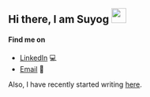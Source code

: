 ## Hi there, I am Suyog <img width="30" height="30" src="https://user-images.githubusercontent.com/44140921/119137937-0e555700-ba61-11eb-8bd8-c4cf32f9e005.gif">

#### Find me on

- [LinkedIn](//linkedin.com/in/suyog-dahal/) :computer:
- [Email](mailto:suyogdahal46@gmail.com) :email:

Also, I have recently started writing [here](https://suyogdahal.com.np).
  
<!-- #### See my contributions eaten by a snake
  
![Snake gif](https://github.com/suyogdahal/suyogdahal/blob/main/output/github-contribution-grid-snake.gif) -->
  
<!--
![Top Langs](https://github-readme-stats.vercel.app/api/top-langs/?username=suyogdahal&layout=compact&title_color=007bff&text_color=e7e7e7&icon_color=007bff&bg_color=171c28)
-->
